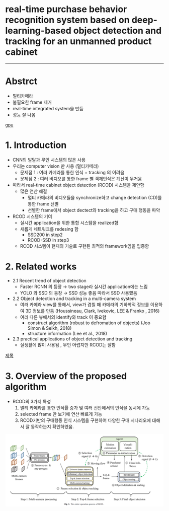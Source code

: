 # real-time purchase behavior recognition system based on deep-learning-based object detection and tracking for an unmanned product cabinet

---

# Abstrct

- 멀티카메라
- 불필요한 frame 제거
- real-time integrated system을 만듬
- 성능 잘 나옴

[gpu](https://www.notion.so/gpu-e292660e92c34b9697eca8d5be6deb3f)

# 1. Introduction

- CNN의 발달과 무인 시스템의 많은 사용
- 우리는 computer vision 만 사용 (멀티카메라)
    - 문제점 1 : 여러 카메라를 통한 인식 + tracking 의 어려움
    - 문제점 2 : 여러 비디오를 통한 frame 별 객체인식은 계산이 무거움
- 따라서 real-time cabinet object detection (RCOD) 시스템을 제안함
    - 많은 연산 해결
        - 멀티 카메라의 비디오들을 synchronize하고 change detection (CD)를 통한 frame 선별
        - 선별한 frame에서 object dectect와 tracking을 하고 구매 행동을 파악
- RCOD 시스템의 기여
    - 실시간 application을 위한 통합 시스템을 realized함
    - 새롭게 네트워크를 redesing 함
        - SSD200 in step2
        - RCOD-SSD in step3
    - RCOD 시스템이 현재의 기술로 구현된 최적의 framework임을 입증함

  

# 2. Related works

- 2.1 Recent trend of object detection
    - Faster RCNN 의 등장 → two stage라 실시간 application에는 느림
    - YOLO 와 SSD 의 등장 → SSD 성능 좋음 따라서 SSD 사용했음
- 2.2 Object detection and tracking in a multi-camera system
    - 여러 카메라 view를 통해서, view가 겹칠 때 카메라의 기하학적 정보를 이용하여 
    3D 정보를 만듬 (Houssineau, Clark, Ivekovic, LEE & Franko , 2016)
    - 여러 다른 뷰에서의 identify와 track 이 중요함
        - construct algorithm (robust to defromation of objects)
        (Joo Simon & Seikh, 2018)
        - structure information (Lee et al., 2018)
- 2.3 practical applications of object detection and tracking
    - 실생활에 많이 사용됨 , 무인 어렵지만 RCOD는 잘함

[제목](https://www.notion.so/17145e19c3b247c3aed1c0ebd63b5de2)

# 3. Overview of the proposed algorithm

- RCOD의 3가지 특성
    1. 멀티 카메라를 통한 인식률 증가 및 여러 선반에서의 인식을 동시에 가능
    2. selected frame 만 보기에 연산 빠르게 가능
    3. RCOD기반의 구매행동 인식 시스템을 구현하여 다양한 구매 시나리오에 대해서 
    잘 동작하는지 확인하였움.

![Untitled](real-time%20purchase%20behavior%20recognition%20system%20bas%202aa9489a15a147b39917a218ce432909/Untitled.png)